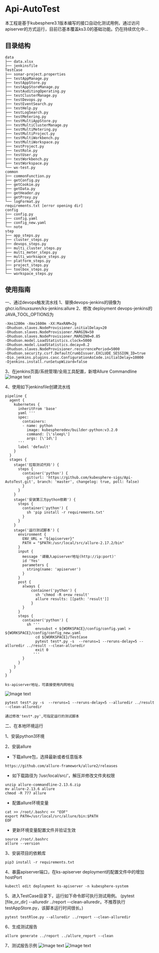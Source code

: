 # Api-AutoTest
本工程是基于kubesphere3.1版本编写的接口自动化测试用例，通过访问apiserver的方式运行，目前已基本覆盖ks3.0的基础功能。仍在持续优化中...
## 目录结构

```
data
├── data.xlsx
├── jenkinsfile
TestCase
├── sonar-project.properties
├── testAppManage.py
├── testAppStore.py
├── testAppStoreManage.py
├── testAuditingOperating.py
├── testClusterManage.py
├── testDevops.py
├── testEventSearch.py
├── testHelp.py
├── testLogSearch.py
├── testMetering.py
├── testMultiAppStore.py
├── testMultiClusterManage.py
├── testMultiMetering.py
├── testMultiProject.py
├── testMultiWorkbench.py
├── testMultiWorkspace.py
├── testProject.py
├── testRole.py
├── testUser.py
├── testWorkbench.py
├── testWorkspace.py
└── wx-test.py
common
├── commonFunction.py
├── getConfig.py
├── getCookie.py
├── getData.py
├── getHeader.py
├── getProxy.py
└── logFormat.py
requirements.txt [error opening dir]
config
├── config.py
├── config.yaml
├── config_new.yaml
└── note
step
├── app_steps.py
├── cluster_steps.py
├── devops_steps.py
├── multi_cluster_steps.py
├── multi_meter_steps.py
├── multi_worksapce_steps.py
├── platform_steps.py
├── project_steps.py
├── toolbox_steps.py
└── workspace_steps.py
``` 

## 使用指南
一、通过devops触发流水线
1、替换devops-jenkins的镜像为 ghcr.io/linuxsuren/ks-jenkins:allure
2、修改 deployment devops-jenkins的JAVA_TOOL_OPTIONS为
```
-Xms1200m -Xmx1600m -XX:MaxRAM=2g
-Dhudson.slaves.NodeProvisioner.initialDelay=20
-Dhudson.slaves.NodeProvisioner.MARGIN=50
-Dhudson.slaves.NodeProvisioner.MARGIN0=0.85
-Dhudson.model.LoadStatistics.clock=5000
-Dhudson.model.LoadStatistics.decay=0.2
-Dhudson.slaves.NodeProvisioner.recurrencePeriod=5000
-Dhudson.security.csrf.DefaultCrumbIssuer.EXCLUDE_SESSION_ID=true
-Dio.jenkins.plugins.casc.ConfigurationAsCode.initialDelay=10000
-Djenkins.install.runSetupWizard=false
```
3、在jenkins页面/系统管理/全局工具配置，新增Allure Commandline
![Image text](https://github.com/kubesphere-sigs/Api-Autotest/blob/master/data/photo/4.png)

4、使用如下jenkinsfile创建流水线
```
pipeline {
  agent {
    kubernetes {
      inheritFrom 'base'
      yaml '''
      spec:
        containers:
        - name: python
          image: kubespheredev/builder-python:v3.2.0
          command: [\'sleep\']
          args: [\'1d\']
      '''
      label 'default'
    }
  }
  stages {
    stage('拉取测试代码') {
      steps {
        container('python') {
          git(url: 'https://github.com/kubesphere-sigs/Api-AutoTest.git', branch: 'master', changelog: true, poll: false)
        }
      }
    }
    stage('安装第三方python依赖') {
      steps {
        container('python') {
          sh 'pip install -r requirements.txt'
        }
      }
    }
    stage('运行测试脚本') {
      environment {
        ENV_URL = "${apiserver}"
        PATH = "$PATH:/usr/local/src/allure-2.17.2/bin"
      }
      input {
        message '请输入apiserver地址(http://ip:port)'
        id 'Yes'
        parameters {
          string(name: 'apiserver')
        }
      }
      post {
        always {
            container('python') {
              sh 'chmod -R o+xw result'
              allure results: [[path: 'result']]
            }
        }
      }
      steps {
        container('python') {
          sh '''
              envsubst < ${WORKSPACE}/config/config.yaml > ${WORKSPACE}/config/config_new.yaml
              cd ${WORKSPACE}/TestCase
              pytest test*.py -s  --reruns=1 --reruns-delay=5 --alluredir ../result --clean-alluredir
              exit 0
             '''
        }
      }
    }
  }
}
```
```
ks-apiserver地址，可直接使用内网地址
```
![Image text](https://github.com/kubesphere-sigs/Api-Autotest/blob/master/data/photo/3.png)


```
pytest test*.py -s  --reruns=1 --reruns-delay=5 --alluredir ../result --clean-alluredir

通过修改'test*.py',可指定运行的测试脚本
```


二、在本地环境运行

1、安装python3环境

2、安装allure 
- 下载allure包，选择最新或者任意版本
```
https://github.com/allure-framework/allure2/releases
```
- 如下载路径为 ’/usr/local/src/‘，解压并修改文件夹权限
```
unzip allure-commandline-2.13.6.zip
mv allure-2.13.6 allure
chmod -R 777 allure
```
- 配置allure环境变量
```
cat >> /root/.bashrc << "EOF" 
export PATH=/usr/local/src/allure/bin:$PATH 
EOF
```
- 更新环境变量配置文件并验证生效
```
source /root/.bashrc
allure --version
```
3、安装项目的依赖库
```
pip3 install -r requirements.txt
```
4、暴露apiserver端口，在ks-apiserver deployment的配置文件中的增加hostPort
```
kubectl edit deployment ks-apiserver -n kubesphere-system
``` 
5、进入TestCase目录下，运行如下命令即可执行测试用例。
(pytest [file_or_dir] --alluredir ../report --clean-alluredir。不推荐执行testAppStore.py，该脚本运行时间很长。)
```
pytest testRloe.py --alluredir ../report --clean-alluredir
```
6、生成测试报告
```
allure generate ../report ../allure_report --clean
```
7、测试报告示例
![Image text](https://github.com/kubesphere-sigs/Api-Autotest/blob/master/data/photo/1.png)
![Image text](https://github.com/kubesphere-sigs/Api-Autotest/blob/master/data/photo/2.png)

